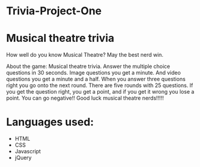# Trivia-Project-One

# Musical theatre trivia
How well do you know Musical Theatre? May the best nerd win.


About the game: Musical theatre trivia. Answer the multiple choice questions in 30 seconds. Image questions you get a minute. And video questions you get a minute and a half. When you answer three questions right you go onto the next round. There are five rounds with 25 questions. If you get the question right, you get a point, and if you get it wrong you lose a point. You can go negative!! Good luck musical theatre nerds!!!!!

# Languages used:
* HTML
* CSS
* Javascript
* jQuery
